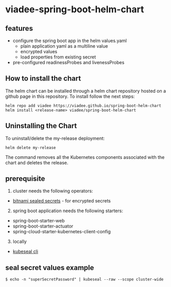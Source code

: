 # viadee-spring-boot-helm-chart

## features

- configure the spring boot app in the helm values.yaml
  - plain application yaml as a multiline value
  - encrypted values
  - load properties from existing secret
- pre-configured readinessProbes and livenessProbes

## How to install the chart

The helm chart can be installed through a helm chart repository hosted on a github page in this repository. To install follow the next steps:

```shell
helm repo add viadee https://viadee.github.io/spring-boot-helm-chart
helm install <release-name> viadee/spring-boot-helm-chart
```

## Uninstalling the Chart

To uninstall/delete the my-release deployment:

```shell
helm delete my-release
```

The command removes all the Kubernetes components associated with the chart and deletes the release.

## prerequisite

1. cluster needs the following operators:

- [bitnami sealed secrets](https://github.com/bitnami-labs/sealed-secrets#installation) - for encrypted secrets

2. spring boot application needs the following starters:

- spring-boot-starter-web
- spring-boot-starter-actuator
- spring-cloud-starter-kubernetes-client-config

3. locally

- [kubeseal cli](https://github.com/bitnami-labs/sealed-secrets#homebrew)

## seal secret values example

```shell
$ echo -n "superSecretPassword" | kubeseal --raw --scope cluster-wide
```

